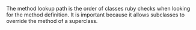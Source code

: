 The method lookup path is the order of classes ruby checks when looking
for the method definition. It is important because it allows subclasses
to override the method of a superclass.